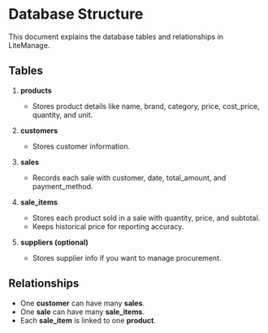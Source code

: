 # Database Structure

This document explains the database tables and relationships in LiteManage.

## Tables
1. **products**
   - Stores product details like name, brand, category, price, cost_price, quantity, and unit.

2. **customers**
   - Stores customer information.

3. **sales**
   - Records each sale with customer, date, total_amount, and payment_method.

4. **sale_items**
   - Stores each product sold in a sale with quantity, price, and subtotal.
   - Keeps historical price for reporting accuracy.

5. **suppliers (optional)**
   - Stores supplier info if you want to manage procurement.

## Relationships
- One **customer** can have many **sales**.
- One **sale** can have many **sale_items**.
- Each **sale_item** is linked to one **product**.
